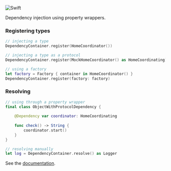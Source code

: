 ![Swift](https://github.com/janodev/injection/workflows/Swift/badge.svg?branch=main)

Dependency injection using property wrappers.

### Registering types
```swift
// injecting a type
DependencyContainer.register(HomeCoordinator())

// injecting a type as a protocol
DependencyContainer.register(MockHomeCoordinator() as HomeCoordinating)

// using a factory
let factory = Factory { container in HomeCoordinator() }
DependencyContainer.register(factory: factory)
```

### Resolving
```swift
// using through a property wrapper
final class ObjectWithProtocolDependency {
    
    @Dependency var coordinator: HomeCoordinating
    
    func check() -> String {
        coordinator.start()
    }
}

// resolving manually
let log = DependencyContainer.resolve() as Logger
```

See the [documentation](https://janodev.github.io/injection/documentation/injection/).
